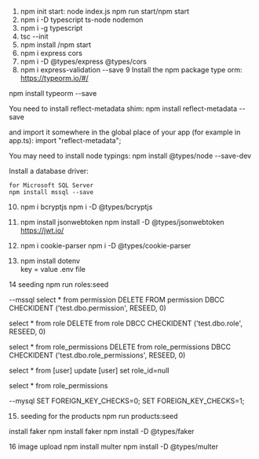 
1. npm init
start: node index.js
npm run start/npm start
2. npm i -D typescript ts-node nodemon
3. npm i -g typescript
4. tsc --init
5. npm install /npm start
6. npm i express cors
7. npm i -D @types/express @types/cors
8. npm i express-validation --save
9 Install the npm package type orm:
 https://typeorm.io/#/

  npm install typeorm --save
  
  You need to install reflect-metadata shim:
  npm install reflect-metadata --save

  and import it somewhere in the global place of your app (for example in app.ts):
   import "reflect-metadata";

   You may need to install node typings:
   npm install @types/node --save-dev
 
 Install a database driver:
 
    for Microsoft SQL Server
    npm install mssql --save



  10.  npm i bcryptjs
       npm i -D @types/bcryptjs 


  11. npm install jsonwebtoken
      npm install -D @types/jsonwebtoken
      https://jwt.io/
    

12. npm i cookie-parser
     npm i -D @types/cookie-parser


 13. npm install dotenv    
     key = value .env file


14 seeding
   npm run roles:seed
   
   
--mssql
select * from permission
DELETE FROM permission
DBCC CHECKIDENT ('test.dbo.permission', RESEED, 0)


select * from role
DELETE from role
DBCC CHECKIDENT ('test.dbo.role', RESEED, 0)

select  * from role_permissions
DELETE from role_permissions
DBCC CHECKIDENT ('test.dbo.role_permissions', RESEED, 0)

select * from [user]
update [user]
set role_id=null


select  * from role_permissions

--mysql
SET FOREIGN_KEY_CHECKS=0;
SET FOREIGN_KEY_CHECKS=1;



15. seeding for the products 
   npm run products:seed

   install faker
   npm install faker
   npm install -D @types/faker

16 image upload
   npm install multer
   npm install -D @types/multer

   